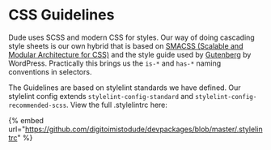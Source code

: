 # CSS Guidelines

Dude uses SCSS and modern CSS for styles. Our way of doing cascading style sheets is our own hybrid that is based on [SMACSS (Scalable and Modular Architecture for CSS)](https://smacss.com/) and the style guide used by [Gutenberg](https://css-tricks.com/styling-the-gutenberg-columns-block/) by WordPress. Practically this brings us the `is-*` and `has-*` naming conventions in selectors.

The Guidelines are based on stylelint standards we have defined. Our stylelint config extends `stylelint-config-standard` and `stylelint-config-recommended-scss`. View the full .stylelintrc here:

{% embed url="https://github.com/digitoimistodude/devpackages/blob/master/.stylelintrc" %}
